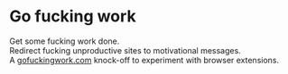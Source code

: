 # Go fucking work

Get some fucking work done.  
Redirect fucking unproductive sites to motivational messages.  
A [gofuckingwork.com](www.gofuckingwork.com) knock-off to experiment with browser extensions.

